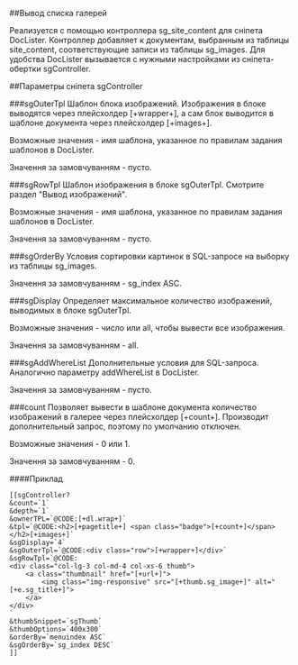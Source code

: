 ##Вывод списка галерей

Реализуется с помощью контроллера sg_site_content для сніпета DocLister. Контроллер добавляет к документам, выбранным из таблицы site_content, соответствующие записи из таблицы sg_images. Для удобства DocLister вызывается с нужными настройками из сніпета-обертки sgController.

##Параметры сніпета sgController

###sgOuterTpl
Шаблон блока изображений. Изображения в блоке выводятся через плейсхолдер [+wrapper+], а сам блок выводится в шаблоне документа через плейсхолдер [+images+].

Возможные значения - имя шаблона, указанное по правилам задания шаблонов в DocLister.

Значення за замовчуванням - пусто.

###sgRowTpl
Шаблон изображения в блоке sgOuterTpl. Смотрите раздел "Вывод изображений".

Возможные значения - имя шаблона, указанное по правилам задания шаблонов в DocLister.

Значення за замовчуванням - пусто.

###sgOrderBy
Условия сортировки картинок в SQL-запросе на выборку из таблицы sg_images.

Значення за замовчуванням - sg_index ASC.

###sgDisplay
Определяет максимальное количество изображений, выводимых в блоке sgOuterTpl.

Возможные значения - число или all, чтобы вывести все изображения.

Значення за замовчуванням - all.

###sgAddWhereList 
Дополнительные условия для SQL-запроса. Аналогично параметру addWhereList в DocLister.

Значення за замовчуванням - пусто.

###count
Позволяет вывести в шаблоне документа количество изображений в галерее через плейсхолдер [+count+]. Производит дополнительный запрос, поэтому по умолчанию отключен.

Возможные значения - 0 или 1.

Значення за замовчуванням - 0.

####Приклад
```
[[sgController? 
&count=`1` 
&depth=`1` 
&ownerTPL=`@CODE:[+dl.wrap+]` 
&tpl=`@CODE:<h2>[+pagetitle+] <span class="badge">[+count+]</span></h2>[+images+]` 
&sgDisplay=`4`
&sgOuterTpl=`@CODE:<div class="row">[+wrapper+]</div>`
&sgRowTpl=`@CODE:
<div class="col-lg-3 col-md-4 col-xs-6 thumb">
    <a class="thumbnail" href="[+url+]">
        <img class="img-responsive" src="[+thumb.sg_image+]" alt="[+e.sg_title+]">
    </a>
</div>
`
&thumbSnippet=`sgThumb`
&thumbOptions=`400x300`
&orderBy=`menuindex ASC` 
&sgOrderBy=`sg_index DESC`
]]
```